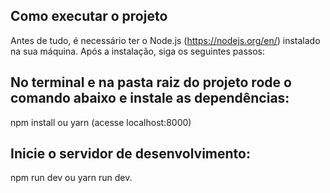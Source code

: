 ## Como executar o projeto
Antes de tudo, é necessário ter o Node.js (https://nodejs.org/en/) instalado na sua máquina. Após a instalação, siga os seguintes passos:

## No terminal e na pasta raiz do projeto rode o comando abaixo e instale as dependências:
npm install ou yarn (acesse localhost:8000)

## Inicie o servidor de desenvolvimento:
npm run dev ou yarn run dev.
